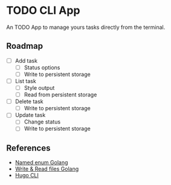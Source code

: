 # TODO CLI App

An TODO App to manage yours tasks directly from the terminal.

## Roadmap

- [ ] Add task
  - [ ] Status options
  - [ ] Write to persistent storage
- [ ] List task
  - [ ] Style output
  - [ ] Read from persistent storage
- [ ] Delete task
  - [ ] Write to persistent storage
- [ ] Update task
  - [ ] Change status
  - [ ] Write to persistent storage

## References 

- [Named enum Golang](https://levelup.gitconnected.com/implementing-enums-in-golang-9537c433d6e2)
- [Write & Read files Golang](https://gobyexample.com/writing-files)
- [Hugo CLI](https://github.com/gohugoio/hugo)
